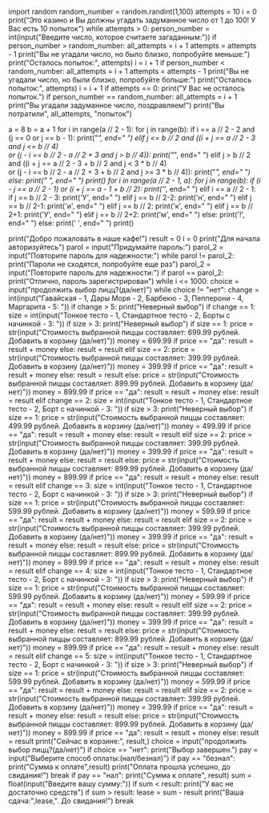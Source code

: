 import random
random_number = random.randint(1,100)
attempts = 10
i = 0
print("Это казино и Вы должны угадать задуманное число от 1 до 100! У Вас есть 10 попыток")
while attempts > 0:
    person_number = int(input("Введите число, которое считаете загаданным:"))
    if person_number > random_number:
        all_attempts = i + 1
        attempts = attempts - 1
        print("Вы не угадали число, но было близко, попробуйте меньше:")
        print("Осталось попыток:", attempts)
        i = i + 1
    if person_number < random_number:
        all_attempts = i + 1
        attempts = attempts - 1
        print("Вы не угадали число, но были близко, попробуйте больше:")
        print("Осталось попыток:", attempts)
        i = i + 1
    if attempts == 0:
        print("У Вас не осталось попыток.")
    if person_number == random_number:
        all_attempts = i + 1
        print("Вы угадали задуманное число, поздравляем!")
        print("Вы потратили", all_attempts, "попыток")



 a = 8
 b = a + 1
 for i in range(a // 2 - 1):
     for j in range(b):
         if i == a // 2 - 2 and (j == 0 or j == b - 1):
             print("*", end=" ")
         elif j <= b // 2 and ((i + j == a // 2 - 3 and j <= b // 4) \
                               or (j - i == b // 2 - a // 2 + 3 and j > b // 4)):
             print("*", end=" ")
         elif j > b // 2 and ((i + j == a // 2 - 3 + b // 2 and j < 3 * b // 4) \
                              or (j - i == b // 2 - a // 2 + 3 + b // 2 and j >= 3 * b // 4)):
             print("*", end=" ")
         else:
             print(" ", end=" ")
     print()
 for i in range(a // 2 - 1, a):
     for j in range(b):
         if (i - j == a // 2 - 1) or (i + j == a - 1 + b // 2):
             print('*', end=" ")
         elif i == a // 2 - 1:
             if j == b // 2 - 3:
                 print('У', end=" ")
             elif j == b // 2-2:
                 print('н', end=" ")
             elif j == b // 2-1:
                 print('и', end=" ")
             elif j == b // 2:
                 print('к', end=" ")
             elif j == b // 2+1:
                 print('У', end=" ")
             elif j == b // 2+2:
                 print('м', end=" ")
             else:
                 print('!', end=" ")
         else:
             print(' ', end=" ")
     print()



print("Добро пожаловать в наше кафе!")
result = 0
i = 0
print("Для начала авторизуйтесь")
parol = input("Придумайте пароль:")
parol_2 = input("Повторите пароль для надежности:")
while parol != parol_2:
    print("Пароли не сходятся, попробуйте еще раз")
    parol_2 = input("Повторите пароль для надежности:")
if parol == parol_2:
    print("Отлично, пароль зарегистрирован")
while i <= 1000:
    choice = input("продолжить выбор пицц?(да/нет)")
    while choice != "нет":
        change = int(input("Гавайская - 1, Дары Моря - 2, Барбекю - 3, Пепперони - 4, Маргарита - 5:    "))
        if change > 5:
            print("Неверный выбор")
        if change == 1:
            size = int(input("Тонкое тесто - 1, Стандартное тесто - 2, Борты с начинкой - 3:    "))
            if size > 3:
                print("Неверный выбор")
            if size == 1:
                price = str(input("Стоимость выбранной пиццы составляет: 699.99 рублей. Добавить в корзину (да/нет)"))
                money = 699.99
                if price == "да":
                    result = result + money
                else:
                    result = result
            elif size == 2:
                price = str(input("Стоимость выбранной пиццы составляет: 399.99 рублей. Добавить в корзину (да/нет)"))
                money = 399.99
                if price == "да":
                    result = result + money
                else:
                    result = result
            else:
                price = str(input("Стоимость выбранной пиццы составляет: 899.99 рублей. Добавить в корзину (да/нет)"))
                money = 899.99
                if price == "да":
                    result = result + money
                else:
                    result = result
        elif change == 2:
            size = int(input("Тонкое тесто - 1, Стандартное тесто - 2, Борт с начинкой - 3:    "))
            if size > 3:
                print("Неверный выбор")
            if size == 1:
                price = str(input("Стоимость выбранной пиццы составляет: 499.99 рублей. Добавить в корзину (да/нет)"))
                money = 499.99
                if price == "да":
                    result = result + money
                else:
                    result = result
            elif size == 2:
                price = str(input("Стоимость выбранной пиццы составляет: 399.99 рублей. Добавить в корзину (да/нет)"))
                money = 399.99
                if price == "да":
                    result = result + money
                else:
                    result = result
            else:
                price = str(input("Стоимость выбранной пиццы составляет: 899.99 рублей. Добавить в корзину (да/нет)"))
                money = 899.99
                if price == "да":
                    result = result + money
                else:
                    result = result
        elif change == 3:
            size = int(input("Тонкое тесто - 1, Стандартное тесто - 2, Борт с начинкой - 3:    "))
            if size > 3:
                print("Неверный выбор")
            if size == 1:
                price = str(input("Стоимость выбранной пиццы составляет: 599.99 рублей. Добавить в корзину (да/нет)"))
                money = 599.99
                if price == "да":
                    result = result + money
                else:
                    result = result
            elif size == 2:
                price = str(input("Стоимость выбранной пиццы составляет: 399.99 рублей. Добавить в корзину (да/нет)"))
                money = 399.99
                if price == "да":
                    result = result + money
                else:
                    result = result
            else:
                price = str(input("Стоимость выбранной пиццы составляет: 899.99 рублей. Добавить в корзину (да/нет)"))
                money = 899.99
                if price == "да":
                    result = result + money
                else:
                    result = result
        elif change == 4:
            size = int(input("Тонкое тесто - 1, Стандартное тесто - 2, Борт с начинкой - 3:    "))
            if size > 3:
                print("Неверный выбор")
            if size == 1:
                price = str(input("Стоимость выбранной пиццы составляет: 599.99 рублей. Добавить в корзину (да/нет)"))
                money = 599.99
                if price == "да":
                    result = result + money
                else:
                    result = result
            elif size == 2:
                price = str(input("Стоимость выбранной пиццы составляет: 399.99 рублей. Добавить в корзину (да/нет)"))
                money = 399.99
                if price == "да":
                    result = result + money
                else:
                    result = result
            else:
                price = str(input("Стоимость выбранной пиццы составляет: 899.99 рублей. Добавить в корзину (да/нет)"))
                money = 899.99
                if price == "да":
                    result = result + money
                else:
                    result = result
        elif change == 5:
            size = int(input("Тонкое тесто - 1, Стандартное тесто - 2, Борт с начинкой - 3:    "))
            if size > 3:
                print("Неверный выбор")
            if size == 1:
                price = str(input("Стоимость выбранной пиццы составляет: 599.99 рублей. Добавить в корзину (да/нет)"))
                money = 599.99
                if price == "да":
                    result = result + money
                else:
                    result = result
            elif size == 2:
                price = str(input("Стоимость выбранной пиццы составляет: 399.99 рублей. Добавить в корзину (да/нет)"))
                money = 399.99
                if price == "да":
                    result = result + money
                else:
                    result = result
            else:
                price = str(input("Стоимость выбранной пиццы составляет: 899.99 рублей. Добавить в корзину (да/нет)"))
                money = 899.99
                if price == "да":
                    result = result + money
                else:
                    result = result
        print("Сейчас в корзине:", result,)
        choice = input("продолжить выбор пицц?(да/нет)")
    if choice == "нет":
            print("Выбор завершен.")
    pay = input("Выберите способ оплаты:(нал/безнал)")
    if pay == "безнал":
        print("Сумма к оплате",result)
        print("Оплата прошла успешно, до свидания!")
        break
    if pay == "нал":
        print("Сумма к оплате", result)
        sum = float(input("Введите вашу сумму:"))
        if sum < result:
            print("У вас не достаточно средств")
        if sum > result:
            lease = sum - result
            print("Ваша сдача:",lease,". До свидания!")
            break
